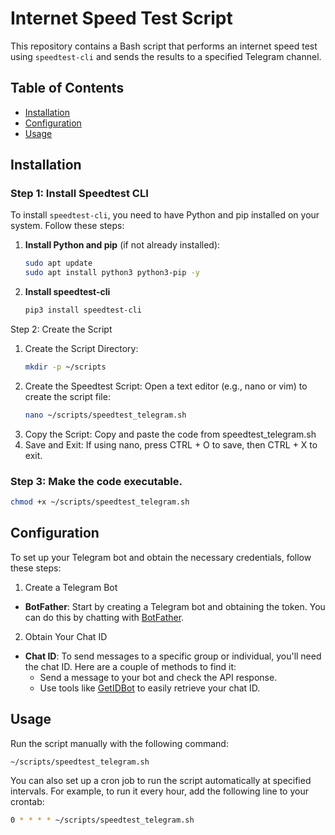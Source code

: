 # Internet Speed Test Script

This repository contains a Bash script that performs an internet speed test using `speedtest-cli` and sends the results to a specified Telegram channel.

## Table of Contents
- [Installation](#installation)
- [Configuration](#configuration)
- [Usage](#usage)

## Installation

### Step 1: Install Speedtest CLI

To install `speedtest-cli`, you need to have Python and pip installed on your system. Follow these steps:

1. **Install Python and pip** (if not already installed):
   ```bash
   sudo apt update
   sudo apt install python3 python3-pip -y
   ```
2. **Install speedtest-cli**
   ```bash
   pip3 install speedtest-cli
   ```

Step 2: Create the Script
1. Create the Script Directory:
   ```bash
   mkdir -p ~/scripts
   ```
2. Create the Speedtest Script: Open a text editor (e.g., nano or vim) to create the script file:
   ```bash
   nano ~/scripts/speedtest_telegram.sh
   ```
3. Copy the Script: Copy and paste the code from speedtest_telegram.sh
4. Save and Exit: If using nano, press CTRL + O to save, then CTRL + X to exit.

### Step 3: Make the code executable. 
   ```bash
   chmod +x ~/scripts/speedtest_telegram.sh
   ```
## Configuration
To set up your Telegram bot and obtain the necessary credentials, follow these steps:
1. Create a Telegram Bot
- **BotFather**: Start by creating a Telegram bot and obtaining the token. You can do this by chatting with [BotFather](https://core.telegram.org/bots#botfather).
2. Obtain Your Chat ID
- **Chat ID**: To send messages to a specific group or individual, you'll need the chat ID. Here are a couple of methods to find it:
  - Send a message to your bot and check the API response.
  - Use tools like [GetIDBot](https://getid.bot/) to easily retrieve your chat ID.

## Usage
Run the script manually with the following command:
   ```bash
   ~/scripts/speedtest_telegram.sh
   ```
You can also set up a cron job to run the script automatically at specified intervals. For example, to run it every hour, add the following line to your crontab:
   ```bash
   0 * * * * ~/scripts/speedtest_telegram.sh
   ```







